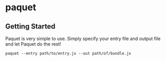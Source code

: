 # paquet

## Getting Started
Paquet is very simple to use. Simply specify your entry file and output file and let Paquet do the rest!
```
paquet --entry path/to/entry.js --out path/of/bundle.js
```